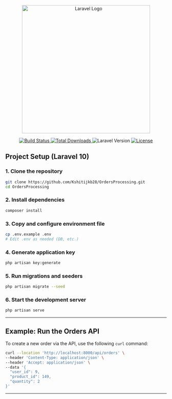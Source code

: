 <p align="center"><a href="https://laravel.com" target="_blank"><img src="https://raw.githubusercontent.com/laravel/art/master/logo-lockup/5%20SVG/2%20CMYK/1%20Full%20Color/laravel-logolockup-cmyk-red.svg" width="400" alt="Laravel Logo"></a></p>

<p align="center">
  <a href="https://github.com/laravel/framework/actions">
    <img src="https://github.com/laravel/framework/workflows/tests/badge.svg" alt="Build Status">
  </a>
  <a href="https://packagist.org/packages/laravel/framework">
    <img src="https://img.shields.io/packagist/dt/laravel/framework" alt="Total Downloads">
  </a>
  <img src="https://img.shields.io/badge/Laravel-10.x-red" alt="Laravel Version">
  <a href="https://packagist.org/packages/laravel/framework">
    <img src="https://img.shields.io/packagist/l/laravel/framework" alt="License">
  </a>
</p>

## Project Setup (Laravel 10)

### 1. Clone the repository
```bash
git clone https://github.com/Kshitijkb28/OrdersProcessing.git
cd OrdersProcessing
```

### 2. Install dependencies
```bash
composer install
```

### 3. Copy and configure environment file
```bash
cp .env.example .env
# Edit .env as needed (DB, etc.)
```

### 4. Generate application key
```bash
php artisan key:generate
```

### 5. Run migrations and seeders
```bash
php artisan migrate --seed
```

### 6. Start the development server
```bash
php artisan serve
```

---

## Example: Run the Orders API

To create a new order via the API, use the following `curl` command:

```bash
curl --location 'http://localhost:8000/api/orders' \
--header 'Content-Type: application/json' \
--header 'Accept: application/json' \
--data '{
  "user_id": 9,
  "product_id": 149,
  "quantity": 2
}'
```

---
